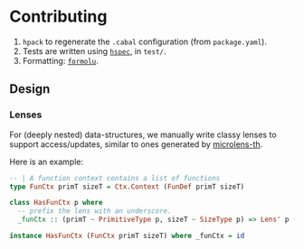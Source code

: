 Contributing
============

1. `hpack` to regenerate the `.cabal` configuration (from `package.yaml`).
2. Tests are written using [`hspec`](https://hackage.haskell.org/package/hspec), in `test/`.
3. Formatting: [`formolu`](https://fourmolu.github.io/).

Design
------

### Lenses

For (deeply nested) data-structures, we manually write classy lenses to support access/updates, similar to ones generated by [microlens-th](https://hackage-content.haskell.org/package/microlens-th-0.4.3.17).

Here is an example: 
```haskell
-- | A function context contains a list of functions
type FunCtx primT sizeT = Ctx.Context (FunDef primT sizeT)

class HasFunCtx p where
  -- prefix the lens with an underscore.
  _funCtx :: (primT ~ PrimitiveType p, sizeT ~ SizeType p) => Lens' p (FunCtx primT sizeT)

instance HasFunCtx (FunCtx primT sizeT) where _funCtx = id
```
